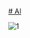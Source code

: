 [# AI](https://www.youtube.com/watch?v=1jePlDVw2rQ)

![1](https://github.com/Yushis7/AI/assets/150568560/50335c22-fc42-457d-b59d-1d1fdd3bc753)
